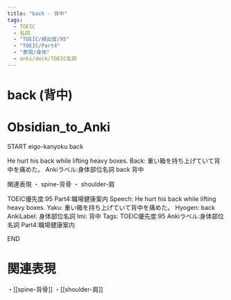 ```yaml
---
title: "back - 背中"
tags:
  - TOEIC
  - 名詞
  - "TOEIC/頻出度/95"
  - "TOEIC/Part4"
  - "表現/身体"
  - anki/deck/TOEIC名詞
---
```


# back (背中)

# Obsidian_to_Anki
START
eigo-kanyoku
back

He hurt his back while lifting heavy boxes.
Back:
重い箱を持ち上げていて背中を痛めた。
Ankiラベル:身体部位名詞
back
背中

関連表現
・ spine-背骨
・ shoulder-肩

TOEIC優先度:95
Part4:職場健康案内
Speech: He hurt his back while lifting heavy boxes.
Yaku: 重い箱を持ち上げていて背中を痛めた。
Hyogen: back
AnkiLabel: 身体部位名詞
Imi: 背中
Tags: TOEIC優先度:95 Ankiラベル:身体部位名詞 Part4:職場健康案内
<!--ID: 1751241922018-->
END

# 関連表現
・[[spine-背骨]]
・[[shoulder-肩]]

